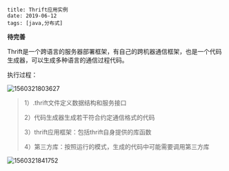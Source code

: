```
title: Thrift应用实例
date: 2019-06-12
tags: [java,分布式] 
```

**待完善**

Thrift是一个跨语言的服务器部署框架，有自己的跨机器通信框架，也是一个代码生成器，可以生成多种语言的通信过程代码。

<!--more-->

执行过程：

![1560321803627](E:\tyg\study\blog\source\_posts\img\1560321803627.png)

> 1）.thrift文件定义数据结构和服务接口
>
> 2）代码生成器生成若干符合约定通信格式的代码
>
> 3）thrift应用框架：包括thrift自身提供的库函数
>
> 4）第三方库：按照运行的模式，生成的代码中可能需要调用第三方库



![1560321841752](E:\tyg\study\blog\source\_posts\img\1560321841752.png)















